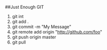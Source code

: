 ##Just Enough GIT

1. git int
1. git add .
1. git commit -m "My Message"
1. git remote add origin "http://github.com/foo"
1. git push origin master
1. git pull
